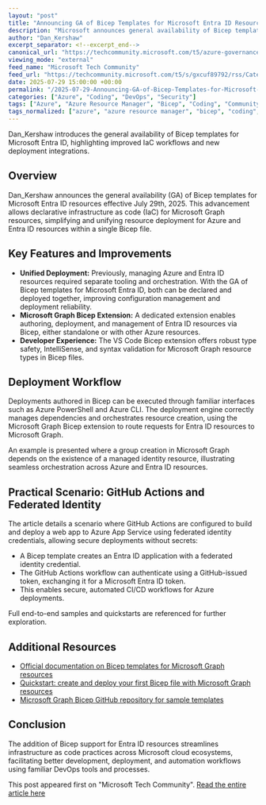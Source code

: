 ```yaml
---
layout: "post"
title: "Announcing GA of Bicep Templates for Microsoft Entra ID Resources"
description: "Microsoft announces general availability of Bicep templates for Microsoft Entra ID resources, enabling unified infrastructure as code with Bicep and Microsoft Graph. The release includes a dedicated VS Code extension, supports deployment via familiar tools, and features a practical scenario with GitHub Actions and federated identity credentials."
author: "Dan_Kershaw"
excerpt_separator: <!--excerpt_end-->
canonical_url: "https://techcommunity.microsoft.com/t5/azure-governance-and-management/announcing-ga-of-bicep-templates-support-for-microsoft-entra-id/ba-p/4437163"
viewing_mode: "external"
feed_name: "Microsoft Tech Community"
feed_url: "https://techcommunity.microsoft.com/t5/s/gxcuf89792/rss/Category?category.id=Azure"
date: 2025-07-29 15:00:00 +00:00
permalink: "/2025-07-29-Announcing-GA-of-Bicep-Templates-for-Microsoft-Entra-ID-Resources.html"
categories: ["Azure", "Coding", "DevOps", "Security"]
tags: ["Azure", "Azure Resource Manager", "Bicep", "Coding", "Community", "Deployment Automation", "DevOps", "Federated Identity", "GitHub Actions", "IaC", "Managed Identity", "Microsoft Entra ID", "Microsoft Graph", "Resource Orchestration", "Security", "VS Code Extension"]
tags_normalized: ["azure", "azure resource manager", "bicep", "coding", "community", "deployment automation", "devops", "federated identity", "github actions", "iac", "managed identity", "microsoft entra id", "microsoft graph", "resource orchestration", "security", "vs code extension"]
---
```


Dan_Kershaw introduces the general availability of Bicep templates for Microsoft Entra ID, highlighting improved IaC workflows and new deployment integrations.<!--excerpt_end-->

## Overview

Dan_Kershaw announces the general availability (GA) of Bicep templates for Microsoft Entra ID resources effective July 29th, 2025. This advancement allows declarative infrastructure as code (IaC) for Microsoft Graph resources, simplifying and unifying resource deployment for Azure and Entra ID resources within a single Bicep file.

## Key Features and Improvements

- **Unified Deployment:** Previously, managing Azure and Entra ID resources required separate tooling and orchestration. With the GA of Bicep templates for Microsoft Entra ID, both can be declared and deployed together, improving configuration management and deployment reliability.
- **Microsoft Graph Bicep Extension:** A dedicated extension enables authoring, deployment, and management of Entra ID resources via Bicep, either standalone or with other Azure resources.
- **Developer Experience:** The VS Code Bicep extension offers robust type safety, IntelliSense, and syntax validation for Microsoft Graph resource types in Bicep files.

## Deployment Workflow

Deployments authored in Bicep can be executed through familiar interfaces such as Azure PowerShell and Azure CLI. The deployment engine correctly manages dependencies and orchestrates resource creation, using the Microsoft Graph Bicep extension to route requests for Entra ID resources to Microsoft Graph.

An example is presented where a group creation in Microsoft Graph depends on the existence of a managed identity resource, illustrating seamless orchestration across Azure and Entra ID resources.

## Practical Scenario: GitHub Actions and Federated Identity

The article details a scenario where GitHub Actions are configured to build and deploy a web app to Azure App Service using federated identity credentials, allowing secure deployments without secrets:

- A Bicep template creates an Entra ID application with a federated identity credential.
- The GitHub Actions workflow can authenticate using a GitHub-issued token, exchanging it for a Microsoft Entra ID token.
- This enables secure, automated CI/CD workflows for Azure deployments.

Full end-to-end samples and quickstarts are referenced for further exploration.

## Additional Resources

- [Official documentation on Bicep templates for Microsoft Graph resources](https://aka.ms/graphbicep)
- [Quickstart: create and deploy your first Bicep file with Microsoft Graph resources](https://learn.microsoft.com/graph/templates/bicep/quickstart-create-bicep-interactive-mode)
- [Microsoft Graph Bicep GitHub repository for sample templates](https://github.com/microsoftgraph/msgraph-bicep-types/tree/main/quickstart-templates)

## Conclusion

The addition of Bicep support for Entra ID resources streamlines infrastructure as code practices across Microsoft cloud ecosystems, facilitating better development, deployment, and automation workflows using familiar DevOps tools and processes.

This post appeared first on "Microsoft Tech Community". [Read the entire article here](https://techcommunity.microsoft.com/t5/azure-governance-and-management/announcing-ga-of-bicep-templates-support-for-microsoft-entra-id/ba-p/4437163)
